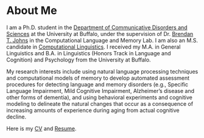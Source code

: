 # About Me
 
I am a Ph.D. student in the [Department of Communicative Disorders and Sciences](http://arts-sciences.buffalo.edu/cds.html)  at the University at Buffalo, under the supervision of Dr. [Brendan T. Johns](http://btjohns.com) in the Computational Language and Memory Lab. I am also an M.S. candidate in [Computational Linguistics](http://arts-sciences.buffalo.edu/linguistics/graduate/masters-degrees-linguistics/computational-linguistics.html). I received my M.A. in General Linguistics and B.A. in Linguistics (Honors Track in Language and Cognition) and Psychology from the University at Buffalo.

My research interests include using natural language processing techniques and computational models of memory to develop automated assessment procedures for detecting language and memory disorders (e.g., Specific Language Impairment, Mild Cognitive Impairment, Alzheimer’s disease and other forms of dementia), and using behavioral experiments and cognitive modeling to delineate the natural changes that occur as a consequence of increasing amounts of experience during aging from actual cognitive decline.

Here is my [CV](../pub/CV.pdf) and [Resume](../pub/Resume.pdf).
